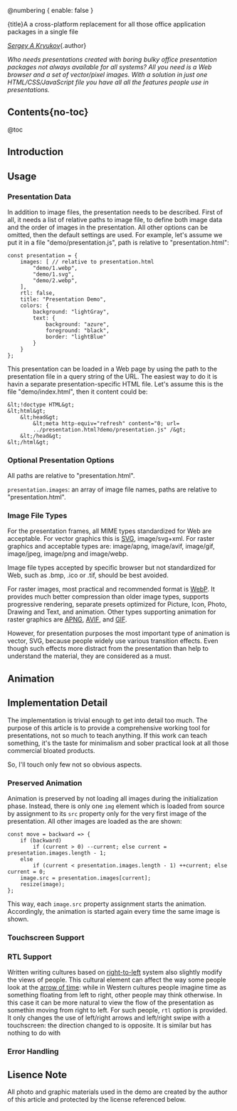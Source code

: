 @numbering {
    enable: false
}

{title}A a cross-platform replacement for all those office application packages in a single file

[*Sergey A Kryukov*](https://www.SAKryukov.org){.author}

*Who needs presentations created with boring bulky office presentation packages not always available for all systems? All you need is a Web browser and a set of vector/pixel images. With a solution in just one HTML/CSS/JavaScript file you have all all the features people use in presentations.*

<!-- copy to CodeProject from here ------------------------------------------->

## Contents{no-toc}

@toc

## Introduction

## Usage

### Presentation Data

In addition to image files, the presentation needs to be described. First of all, it needs a list of relative paths to image file, to define both image data and the order of images in the presentation. All other options can be omitted, then the default settings are used. For example, let's assume we put it in a file "demo/presentation.js", path is relative to "presentation.html":

```{lang=JavaScript}{id=presentation-sample}
const presentation = {
    images: [ // relative to presentation.html
        "demo/1.webp",
        "demo/1.svg",
        "demo/2.webp",
    ],
    rtl: false,
    title: "Presentation Demo",
    colors: {
        background: "lightGray",
        text: {
            background: "azure",
            foreground: "black",
            border: "lightBlue"
        }
    }
};
```

This presentation can be loaded in a Web page by using the path to the presentation file in a query string of the URL. The easiest way to do it is havin a separate presentation-specific HTML file. Let's assume this is the file "demo/index.html", then it content could be:

```{lang=HTML}{id=presentation-index-sample}
&lt;!doctype HTML&gt;
&lt;html&gt;
    &lt;head&gt;
        &lt;meta http-equiv="refresh" content="0; url=
        ../presentation.html?demo/presentation.js" /&gt;
    &lt;/head&gt;
&lt;/html&gt;
```

### Optional Presentation Options
All paths are relative to "presentation.html".

`presentation.images`: an array of image file names, paths are relative to "presentation.html".

### Image File Types

For the presentation frames, all MIME types standardized for Web are acceptable. For vector graphics this is [SVG](https://en.wikipedia.org/wiki/Scalable_Vector_Graphics), image/svg+xml. For raster graphics and acceptable types are: image/apng, image/avif, image/gif, image/jpeg, image/png and image/webp.

Image file types accepted by specific browser but not standardized for Web, such as .bmp, .ico or .tif, should be best avoided.

For raster images, most practical and recommended format is [WebP](https://en.wikipedia.org/wiki/WebP). It provides much better compression than older image types, supports progressive rendering, separate presets optimized for Picture, Icon, Photo, Drawing and Text, and animation. Other types supporting animation for raster graphics are [APNG](https://en.wikipedia.org/wiki/APNG), [AVIF](https://en.wikipedia.org/wiki/AV1#AV1_Image_File_Format_(AVIF)), and [GIF](https://en.wikipedia.org/wiki/GIF).

However, for presentation purposes the most important type of animation is vector, SVG, because people widely use various transition effects. Even though such effects more distract from the presentation than help to understand the material, they are considered as a must.

## Animation

## Implementation Detail

The implementation is trivial enough to get into detail too much. The purpose of this article is to provide a comprehensive working tool for presentations, not so much to teach anything. If this work can teach something, it's the taste for minimalism and sober practical look at all those commercial bloated products.

So, I'll touch only few not so obvious aspects.

### Preserved Animation

Animation is preserved by not loading all images during the initialization phase. Instead, there is only one `img` element which is loaded from source by assignment to its `src` property only for the very first image of the presentation. All other images are loaded as the are shown:

```{lang=HTML}{id=code-move}
const move = backward => {
    if (backward)
        if (current > 0) --current; else current = presentation.images.length - 1;
    else
        if (current < presentation.images.length - 1) ++current; else current = 0;
    image.src = presentation.images[current];
    resize(image);
};
```
This way, each `image.src` property assignment starts the animation. Accordingly, the animation is started again every time the same image is shown.

### Touchscreen Support

### RTL Support

Written writing cultures based on [right-to-left](https://en.wikipedia.org/wiki/Right-to-left) system also slightly modify the views of people. This cultural element can affect the way some people look at the [arrow of time](https://en.wikipedia.org/wiki/Arrow_of_time): while in Western cultures people imagine time as something floating from left to right, other people may think otherwise. In this case it can be more natural to view the flow of the presentation as somethin moving from right to left. For such people, `rtl` option is provided. It only changes the use of left/right arrows and left/right swipe with a touchscreen: the direction changed to is opposite. It is similar but has nothing to do with

### Error Handling

## Lisence Note

All photo and graphic materials used in the demo are created by the author of this article and protected by the license referenced below.
